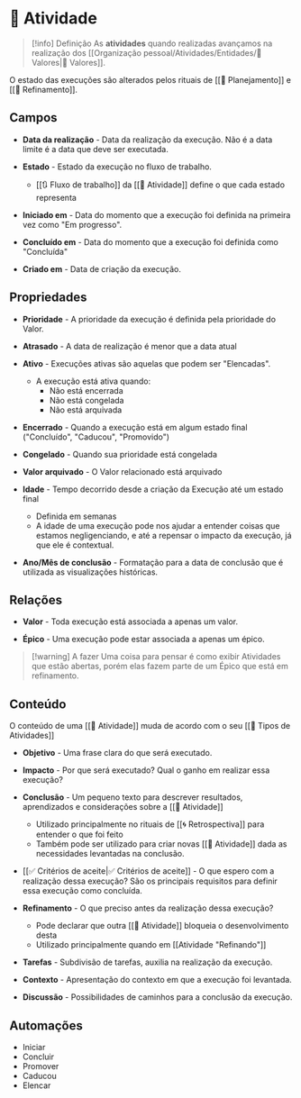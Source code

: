 # 🚧 Atividade

> [!info] Definição
> As **atividades** quando realizadas avançamos na realização dos [[Organização pessoal/Atividades/Entidades/🌟 Valores|🌟 Valores]].

O estado das execuções são alterados pelos rituais de [[📆 Planejamento]] e [[🔬 Refinamento]].

## Campos

- **Data da realização** - Data da realização da execução. Não é a data limite é a data que deve ser executada.

- **Estado** - Estado da execução no fluxo de trabalho.
	- [[🔃 Fluxo de trabalho]] da [[🚧 Atividade]] define o que cada estado representa

- **Iniciado em** - Data do momento que a execução foi definida na primeira vez como "Em progresso".

- **Concluído em** - Data do momento que a execução foi definida como "Concluída"

- **Criado em** - Data de criação da execução.

## Propriedades

- **Prioridade** - A prioridade da execução é definida pela prioridade do Valor. 

- **Atrasado** - A data de realização é menor que a data atual

- **Ativo** - Execuções ativas são aquelas que podem ser "Elencadas".
	- A execução está ativa quando:
		- Não está encerrada
		- Não está congelada
		- Não está arquivada

- **Encerrado** - Quando a execução está em algum estado final ("Concluído", "Caducou", "Promovido")

- **Congelado** - Quando sua prioridade está congelada

- **Valor arquivado** - O Valor relacionado está arquivado

- **Idade** - Tempo decorrido desde a criação da Execução até um estado final
	- Definida em semanas
	- A idade de uma execução pode nos ajudar a entender coisas que estamos negligenciando, e até a repensar o impacto da execução, já que ele é contextual.

- **Ano/Mês de conclusão** - Formatação para a data de conclusão que é utilizada as visualizações históricas.

## Relações

- **Valor** - Toda execução está associada a apenas um valor.

- **Épico** - Uma execução pode estar associada a apenas um épico.

> [!warning] A fazer
> Uma coisa para pensar é como exibir Atividades que estão abertas, porém elas fazem parte de um Épico que está em refinamento.

## Conteúdo

O conteúdo de uma [[🚧 Atividade]] muda de acordo com o seu [[🍱 Tipos de Atividades]]

- **Objetivo** - Uma frase clara do que será executado.

- **Impacto** - Por que será executado? Qual o ganho em realizar essa execução?

- **Conclusão** - Um pequeno texto para descrever resultados, aprendizados e considerações sobre a [[🚧 Atividade]]
	- Utilizado principalmente no rituais de [[🌀 Retrospectiva]] para entender o que foi feito
	- Também pode ser utilizado para criar novas [[🚧 Atividade]] dada as necessidades levantadas na conclusão.

- [[✅ Critérios de aceite|✅ Critérios de aceite]] - O que espero com a realização dessa execução? São os principais requisitos para definir essa execução como concluída.

- **Refinamento** - O que preciso antes da realização dessa execução?
	- Pode declarar que outra [[🚧 Atividade]] bloqueia o desenvolvimento desta
	- Utilizado principalmente quando em [[Atividade "Refinando"]]

- **Tarefas** - Subdivisão de tarefas, auxilia na realização da execução.

- **Contexto** - Apresentação do contexto em que a execução foi levantada.

- **Discussão** - Possibilidades de caminhos para a conclusão da execução.

## Automações

- Iniciar
- Concluir
- Promover
- Caducou
- Elencar